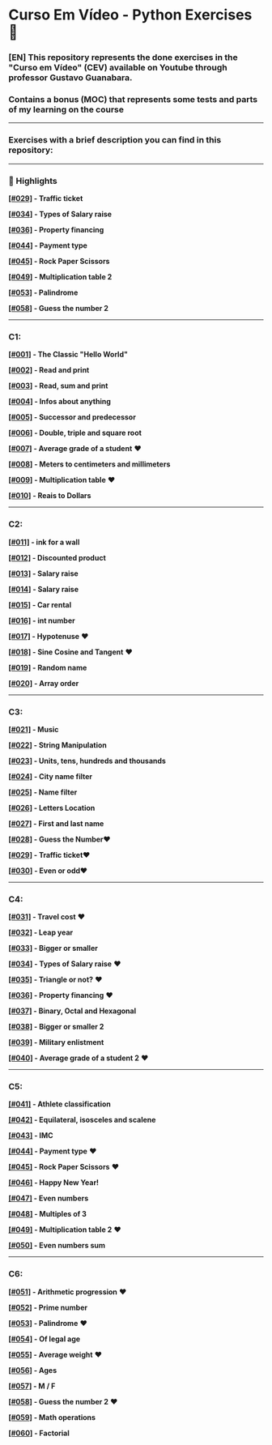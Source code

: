 # Curso Em Vídeo - Python Exercises 🐍
### [EN] This repository represents the done exercises in the "Curso em Vídeo" (CEV) available on Youtube through professor Gustavo Guanabara.
### Contains a bonus (MOC) that represents some tests and parts of my learning on the course

---
### Exercises with a brief description you can find in this repository:
---
### 💎 Highlights

**[[#029]](CEV/C3/C029.py) - Traffic ticket**

**[[#034]](CEV/C4/C034.py) - Types of Salary raise** 

**[[#036]](CEV/C4/C036.py) - Property financing**

**[[#044]](CEV/C5/C044.py) - Payment type**

**[[#045]](CEV/C5/C045.py) - Rock Paper Scissors** 

**[[#049]](CEV/C5/C049.py) - Multiplication table 2**

**[[#053]](CEV/C6/C053.py) - Palindrome**

**[[#058]](CEV/C6/C058.py) - Guess the number 2**

---
### C1:

**[[#001]](CEV/C1/C001.py) - The Classic "Hello World"**

**[[#002]](CEV/C1/C002.py) - Read and print**

**[[#003]](CEV/C1/C003.py) - Read, sum and print**

**[[#004]](CEV/C1/C004.py) - Infos about anything**

**[[#005]](CEV/C1/C005.py) - Successor and predecessor**

**[[#006]](CEV/C1/C006.py) - Double, triple and square root**

**[[#007]](CEV/C1/C007.py) - Average grade of a student** ❤️

**[[#008]](CEV/C1/C008.py) - Meters to centimeters and millimeters**

**[[#009]](CEV/C1/C009.py) - Multiplication table** ❤️

**[[#010]](CEV/C1/C010.py) - Reais to Dollars**

---

### C2:

**[[#011]](CEV/C2/C011.py) - ink for a wall**

**[[#012]](CEV/C2/C012.py) - Discounted product**

**[[#013]](CEV/C2/C013.py) - Salary raise**

**[[#014]](CEV/C2/C014.py) - Salary raise**

**[[#015]](CEV/C2/C015.py) - Car rental**

**[[#016]](CEV/C2/C016.py) - int number**

**[[#017]](CEV/C2/C017.py) - Hypotenuse** ❤️

**[[#018]](CEV/C2/C018.py) - Sine Cosine and Tangent** ❤️

**[[#019]](CEV/C2/C019.py) - Random name**

**[[#020]](CEV/C2/C020.py) - Array order**

---

### C3:

**[[#021]](CEV/C3/C021.py) - Music**

**[[#022]](CEV/C3/C022.py) - String Manipulation**

**[[#023]](CEV/C3/C023.py) - Units, tens, hundreds and thousands**

**[[#024]](CEV/C3/C024.py) - City name filter**

**[[#025]](CEV/C3/C025.py) - Name filter**

**[[#026]](CEV/C3/C026.py) - Letters Location**

**[[#027]](CEV/C3/C027.py) - First and last name**

**[[#028]](CEV/C3/C028.py) - Guess the Number**❤️

**[[#029]](CEV/C3/C029.py) - Traffic ticket**❤️

**[[#030]](CEV/C3/C030.py) - Even or odd**❤️

---

### C4:

**[[#031]](CEV/C4/C031.py) - Travel cost** ❤️

**[[#032]](CEV/C4/C032.py) - Leap year**

**[[#033]](CEV/C4/C033.py) - Bigger or smaller**

**[[#034]](CEV/C4/C034.py) - Types of Salary raise** ❤️

**[[#035]](CEV/C4/C035.py) - Triangle or not?** ❤️

**[[#036]](CEV/C4/C036.py) - Property financing** ❤️

**[[#037]](CEV/C4/C037.py) - Binary, Octal and Hexagonal**

**[[#038]](CEV/C4/C038.py) - Bigger or smaller 2**

**[[#039]](CEV/C4/C039.py) - Military enlistment**

**[[#040]](CEV/C4/C040.py) - Average grade of a student 2** ❤️

---

### C5:

**[[#041]](CEV/C5/C041.py) - Athlete classification** 

**[[#042]](CEV/C5/C042.py) - Equilateral, isosceles and scalene**

**[[#043]](CEV/C5/C043.py) - IMC**

**[[#044]](CEV/C5/C044.py) - Payment type** ❤️

**[[#045]](CEV/C5/C045.py) - Rock Paper Scissors** ❤️

**[[#046]](CEV/C5/C046.py) - Happy New Year!** 

**[[#047]](CEV/C5/C047.py) - Even numbers**

**[[#048]](CEV/C5/C048.py) - Multiples of 3**

**[[#049]](CEV/C5/C049.py) - Multiplication table 2** ❤️

**[[#050]](CEV/C5/C050.py) - Even numbers sum** 

---

### C6:

**[[#051]](CEV/C6/C051.py) - Arithmetic progression** ❤️

**[[#052]](CEV/C6/C052.py) - Prime number**

**[[#053]](CEV/C6/C053.py) - Palindrome** ❤️

**[[#054]](CEV/C6/C054.py) - Of legal age** 

**[[#055]](CEV/C6/C055.py) - Average weight** ❤️

**[[#056]](CEV/C6/C056.py) - Ages** 

**[[#057]](CEV/C6/C057.py) - M / F**

**[[#058]](CEV/C6/C058.py) - Guess the number 2** ❤️

**[[#059]](CEV/C6/C059.py) - Math operations** 

**[[#060]](CEV/C6/C060.py) - Factorial** 

